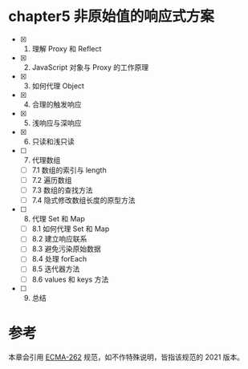 # chapter5 非原始值的响应式方案

- [x] 1. 理解 Proxy 和 Reflect
- [x] 2. JavaScript 对象与 Proxy 的工作原理
- [x] 3. 如何代理 Object
- [x] 4. 合理的触发响应
- [x] 5. 浅响应与深响应
- [x] 6. 只读和浅只读
- [ ] 7. 代理数组
  - [ ] 7.1 数组的索引与 length
  - [ ] 7.2 遍历数组
  - [ ] 7.3 数组的查找方法
  - [ ] 7.4 隐式修改数组长度的原型方法
- [ ] 8. 代理 Set 和 Map
  - [ ] 8.1 如何代理 Set 和 Map
  - [ ] 8.2 建立响应联系
  - [ ] 8.3 避免污染原始数据
  - [ ] 8.4 处理 forEach
  - [ ] 8.5 迭代器方法
  - [ ] 8.6 values 和 keys 方法
- [ ] 9. 总结

# 参考

本章会引用 [ECMA-262](https://www.ecma-international.org/publications-and-standards/standards/ecma-262/) 规范，如不作特殊说明，皆指该规范的 2021 版本。
